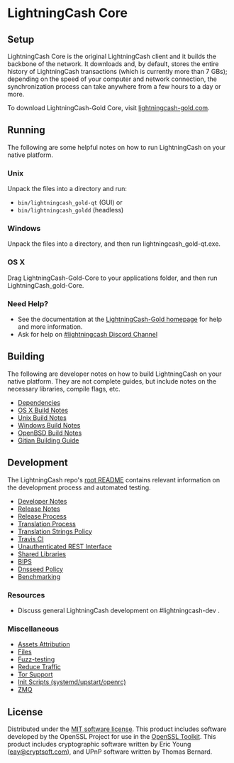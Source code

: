 LightningCash Core
=============

Setup
---------------------
LightningCash Core is the original LightningCash client and it builds the backbone of the network. It downloads and, by default, stores the entire history of LightningCash transactions (which is currently more than 7 GBs); depending on the speed of your computer and network connection, the synchronization process can take anywhere from a few hours to a day or more.

To download LightningCash-Gold Core, visit [lightningcash-gold.com](http://lightningcash-gold.com).

Running
---------------------
The following are some helpful notes on how to run LightningCash on your native platform.

### Unix

Unpack the files into a directory and run:

- `bin/lightningcash_gold-qt` (GUI) or
- `bin/lightningcash_goldd` (headless)

### Windows

Unpack the files into a directory, and then run lightningcash_gold-qt.exe.

### OS X

Drag LightningCash-Gold-Core to your applications folder, and then run LightningCash_gold-Core.

### Need Help?

* See the documentation at the [LightningCash-Gold homepage](http://lightningcash-gold.com/)
for help and more information.
* Ask for help on [#lightningcash Discord Channel](https://discord.gg/Q69zY4Y)

Building
---------------------
The following are developer notes on how to build LightningCash on your native platform. They are not complete guides, but include notes on the necessary libraries, compile flags, etc.

- [Dependencies](dependencies.md)
- [OS X Build Notes](build-osx.md)
- [Unix Build Notes](build-unix.md)
- [Windows Build Notes](build-windows.md)
- [OpenBSD Build Notes](build-openbsd.md)
- [Gitian Building Guide](gitian-building.md)

Development
---------------------
The LightningCash repo's [root README](/README.md) contains relevant information on the development process and automated testing.

- [Developer Notes](developer-notes.md)
- [Release Notes](release-notes.md)
- [Release Process](release-process.md)
- [Translation Process](translation_process.md)
- [Translation Strings Policy](translation_strings_policy.md)
- [Travis CI](travis-ci.md)
- [Unauthenticated REST Interface](REST-interface.md)
- [Shared Libraries](shared-libraries.md)
- [BIPS](bips.md)
- [Dnsseed Policy](dnsseed-policy.md)
- [Benchmarking](benchmarking.md)

### Resources
* Discuss general LightningCash development on #lightningcash-dev .

### Miscellaneous
- [Assets Attribution](assets-attribution.md)
- [Files](files.md)
- [Fuzz-testing](fuzzing.md)
- [Reduce Traffic](reduce-traffic.md)
- [Tor Support](tor.md)
- [Init Scripts (systemd/upstart/openrc)](init.md)
- [ZMQ](zmq.md)

License
---------------------
Distributed under the [MIT software license](/COPYING).
This product includes software developed by the OpenSSL Project for use in the [OpenSSL Toolkit](https://www.openssl.org/). This product includes
cryptographic software written by Eric Young ([eay@cryptsoft.com](mailto:eay@cryptsoft.com)), and UPnP software written by Thomas Bernard.
